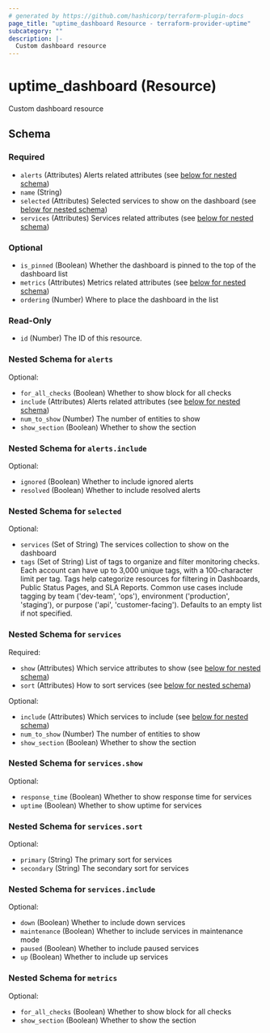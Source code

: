 ```yaml
---
# generated by https://github.com/hashicorp/terraform-plugin-docs
page_title: "uptime_dashboard Resource - terraform-provider-uptime"
subcategory: ""
description: |-
  Custom dashboard resource
---
```


# uptime_dashboard (Resource)

Custom dashboard resource



<!-- schema generated by tfplugindocs -->
## Schema

### Required

- `alerts` (Attributes) Alerts related attributes (see [below for nested schema](#nestedatt--alerts))
- `name` (String)
- `selected` (Attributes) Selected services to show on the dashboard (see [below for nested schema](#nestedatt--selected))
- `services` (Attributes) Services related attributes (see [below for nested schema](#nestedatt--services))

### Optional

- `is_pinned` (Boolean) Whether the dashboard is pinned to the top of the dashboard list
- `metrics` (Attributes) Metrics related attributes (see [below for nested schema](#nestedatt--metrics))
- `ordering` (Number) Where to place the dashboard in the list

### Read-Only

- `id` (Number) The ID of this resource.

<a id="nestedatt--alerts"></a>
### Nested Schema for `alerts`

Optional:

- `for_all_checks` (Boolean) Whether to show block for all checks
- `include` (Attributes) Alerts related attributes (see [below for nested schema](#nestedatt--alerts--include))
- `num_to_show` (Number) The number of entities to show
- `show_section` (Boolean) Whether to show the section

<a id="nestedatt--alerts--include"></a>
### Nested Schema for `alerts.include`

Optional:

- `ignored` (Boolean) Whether to include ignored alerts
- `resolved` (Boolean) Whether to include resolved alerts



<a id="nestedatt--selected"></a>
### Nested Schema for `selected`

Optional:

- `services` (Set of String) The services collection to show on the dashboard
- `tags` (Set of String) List of tags to organize and filter monitoring checks. 
Each account can have up to 3,000 unique tags, with a 100-character limit per tag. 
Tags help categorize resources for filtering in Dashboards, Public Status Pages, and SLA Reports. 
Common use cases include tagging by team ('dev-team', 'ops'), environment ('production', 'staging'), 
or purpose ('api', 'customer-facing'). Defaults to an empty list if not specified.


<a id="nestedatt--services"></a>
### Nested Schema for `services`

Required:

- `show` (Attributes) Which service attributes to show (see [below for nested schema](#nestedatt--services--show))
- `sort` (Attributes) How to sort services (see [below for nested schema](#nestedatt--services--sort))

Optional:

- `include` (Attributes) Which services to include (see [below for nested schema](#nestedatt--services--include))
- `num_to_show` (Number) The number of entities to show
- `show_section` (Boolean) Whether to show the section

<a id="nestedatt--services--show"></a>
### Nested Schema for `services.show`

Optional:

- `response_time` (Boolean) Whether to show response time for services
- `uptime` (Boolean) Whether to show uptime for services


<a id="nestedatt--services--sort"></a>
### Nested Schema for `services.sort`

Optional:

- `primary` (String) The primary sort for services
- `secondary` (String) The secondary sort for services


<a id="nestedatt--services--include"></a>
### Nested Schema for `services.include`

Optional:

- `down` (Boolean) Whether to include down services
- `maintenance` (Boolean) Whether to include services in maintenance mode
- `paused` (Boolean) Whether to include paused services
- `up` (Boolean) Whether to include up services



<a id="nestedatt--metrics"></a>
### Nested Schema for `metrics`

Optional:

- `for_all_checks` (Boolean) Whether to show block for all checks
- `show_section` (Boolean) Whether to show the section
